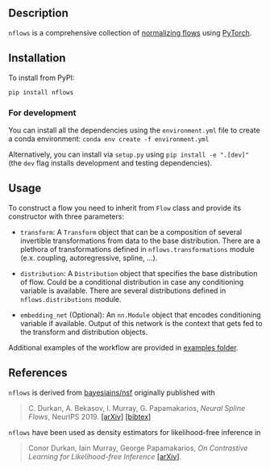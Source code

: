 ## Description
`nflows` is a comprehensive collection of [normalizing flows](https://arxiv.org/abs/1912.02762) using [PyTorch](https://pytorch.org).

## Installation

To install from PyPI:
```
pip install nflows
```

### For development

You can install all the dependencies using the `environment.yml` file to create a conda environment: `conda env create -f environment.yml`

Alternatively, you can install via `setup.py` using `pip install -e ".[dev]"` (the `dev` flag installs development and testing dependencies).

## Usage

To construct a flow you need to inherit from `Flow` class and provide its constructor with three parameters:

- `transform`: A `Transform` object that can be a composition of several invertible transformations from data to the base distribution. There are a plethora of transformations defined in `nflows.transformations` module (e.x. coupling, autoregressive, spline, ...).

- `distribution`: A `Distribution` object that specifies the base distribution of flow. Could be a conditional distribution in case any conditioning variable is available. There are several distributions defined in `nflows.distributions` module.

- `embedding_net` (Optional): An `nn.Module` object that encodes conditioning variable if available. Output of this network is the context that gets fed to the transform and distribution objects.

Additional examples of the workflow are provided in [examples folder](https://github.com/arashabzd/nflows/tree/better-readme%233/examples).

## References
`nflows` is derived from [bayesiains/nsf](https://github.com/bayesiains/nsf) originally published with
> C. Durkan, A. Bekasov, I. Murray, G. Papamakarios, _Neural Spline Flows_, NeurIPS 2019.
> [[arXiv]](https://arxiv.org/abs/1906.04032) [[bibtex]](https://gpapamak.github.io/bibtex/neural_spline_flows.bib)


`nflows` have been used as density estimators for likelihood-free inference in 
> Conor Durkan, Iain Murray, George Papamakarios, _On Contrastive Learning for Likelihood-free Inference_
> [[arXiv]](https://arxiv.org/abs/2002.03712).
